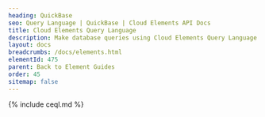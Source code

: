 ```yaml
---
heading: QuickBase
seo: Query Language | QuickBase | Cloud Elements API Docs
title: Cloud Elements Query Language
description: Make database queries using Cloud Elements Query Language.
layout: docs
breadcrumbs: /docs/elements.html
elementId: 475
parent: Back to Element Guides
order: 45
sitemap: false
---
```


{% include ceql.md %}
